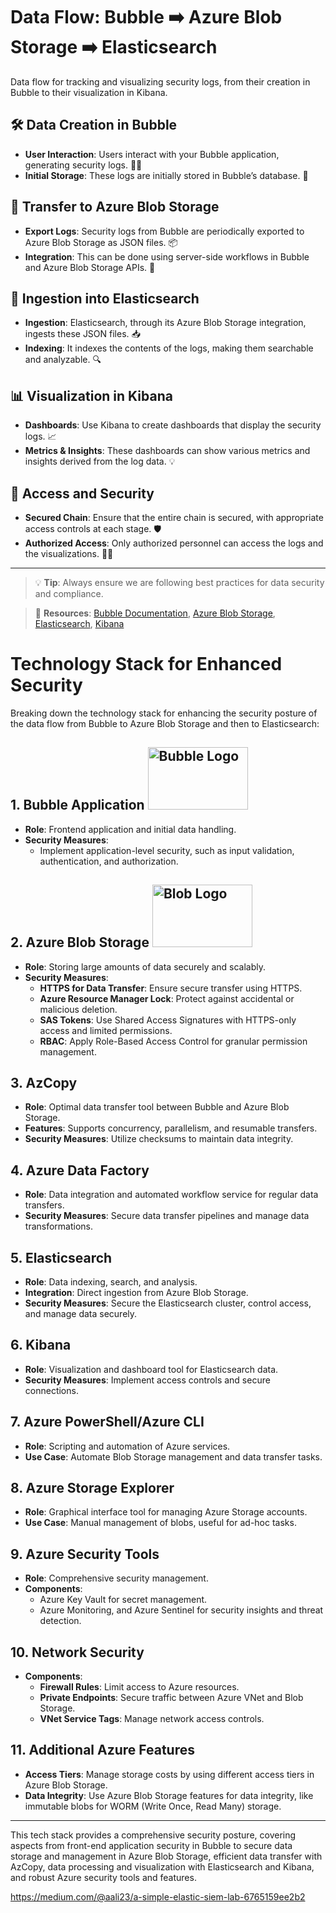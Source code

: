 # Data Flow: Bubble ➡️ Azure Blob Storage ➡️ Elasticsearch
Data flow for tracking and visualizing security logs, from their creation in Bubble to their visualization in Kibana.

## 🛠 Data Creation in Bubble
- **User Interaction**: Users interact with your Bubble application, generating security logs. 🧑‍💻
- **Initial Storage**: These logs are initially stored in Bubble’s database. 💾

## 🚚 Transfer to Azure Blob Storage
- **Export Logs**: Security logs from Bubble are periodically exported to Azure Blob Storage as JSON files. 📦
- **Integration**: This can be done using server-side workflows in Bubble and Azure Blob Storage APIs. 🔗

## 🔄 Ingestion into Elasticsearch
- **Ingestion**: Elasticsearch, through its Azure Blob Storage integration, ingests these JSON files. 📥
- **Indexing**: It indexes the contents of the logs, making them searchable and analyzable. 🔍

## 📊 Visualization in Kibana
- **Dashboards**: Use Kibana to create dashboards that display the security logs. 📈
- **Metrics & Insights**: These dashboards can show various metrics and insights derived from the log data. 💡

## 🔐 Access and Security
- **Secured Chain**: Ensure that the entire chain is secured, with appropriate access controls at each stage. 🛡️
- **Authorized Access**: Only authorized personnel can access the logs and the visualizations. 👮‍♂️

---

> 💡 **Tip**: Always ensure we are following best practices for data security and compliance.

> 🔗 **Resources**: [Bubble Documentation](#), [Azure Blob Storage](#), [Elasticsearch](#), [Kibana](#)
> 
#  Technology Stack for Enhanced Security

Breaking down the technology stack for enhancing the security posture of the data flow from Bubble to Azure Blob Storage and then to Elasticsearch:

## 1. Bubble Application <img src="https://branditechture.agency/brand-logos/wp-content/uploads/2022/06/Bubble-1024x768.png" alt="Bubble Logo" width="160" height="100">
- **Role**: Frontend application and initial data handling.
- **Security Measures**:
  - Implement application-level security, such as input validation, authentication, and authorization.

## 2. Azure Blob Storage <img src="https://cloud-elements.com/wp-content/uploads/bfi_thumb/azureblob-01-15o4cbu594rs4v2qg4otqh3bce8zyek41pyetuwly0g7ac9c.png" alt="Blob Logo" width="160" height="100">
- **Role**: Storing large amounts of data securely and scalably.
- **Security Measures**:
  - **HTTPS for Data Transfer**: Ensure secure transfer using HTTPS.
  - **Azure Resource Manager Lock**: Protect against accidental or malicious deletion.
  - **SAS Tokens**: Use Shared Access Signatures with HTTPS-only access and limited permissions.
  - **RBAC**: Apply Role-Based Access Control for granular permission management.

## 3. AzCopy 
- **Role**: Optimal data transfer tool between Bubble and Azure Blob Storage.
- **Features**: Supports concurrency, parallelism, and resumable transfers.
- **Security Measures**: Utilize checksums to maintain data integrity.

## 4. Azure Data Factory 
- **Role**: Data integration and automated workflow service for regular data transfers.
- **Security Measures**: Secure data transfer pipelines and manage data transformations.

## 5. Elasticsearch 
- **Role**: Data indexing, search, and analysis.
- **Integration**: Direct ingestion from Azure Blob Storage.
- **Security Measures**: Secure the Elasticsearch cluster, control access, and manage data securely.

## 6. Kibana
- **Role**: Visualization and dashboard tool for Elasticsearch data.
- **Security Measures**: Implement access controls and secure connections.

## 7. Azure PowerShell/Azure CLI 
- **Role**: Scripting and automation of Azure services.
- **Use Case**: Automate Blob Storage management and data transfer tasks.

## 8. Azure Storage Explorer 
- **Role**: Graphical interface tool for managing Azure Storage accounts.
- **Use Case**: Manual management of blobs, useful for ad-hoc tasks.

## 9. Azure Security Tools 
- **Role**: Comprehensive security management.
- **Components**:
  - Azure Key Vault for secret management.
  - Azure Monitoring, and Azure Sentinel for security insights and threat detection.

## 10. Network Security 
- **Components**:
  - **Firewall Rules**: Limit access to Azure resources.
  - **Private Endpoints**: Secure traffic between Azure VNet and Blob Storage.
  - **VNet Service Tags**: Manage network access controls.

## 11. Additional Azure Features 
- **Access Tiers**: Manage storage costs by using different access tiers in Azure Blob Storage.
- **Data Integrity**: Use Azure Blob Storage features for data integrity, like immutable blobs for WORM (Write Once, Read Many) storage.

---

This tech stack provides a comprehensive security posture, covering aspects from front-end application security in Bubble to secure data storage and management in Azure Blob Storage, efficient data transfer with AzCopy, data processing and visualization with Elasticsearch and Kibana, and robust Azure security tools and features.

https://medium.com/@aali23/a-simple-elastic-siem-lab-6765159ee2b2

